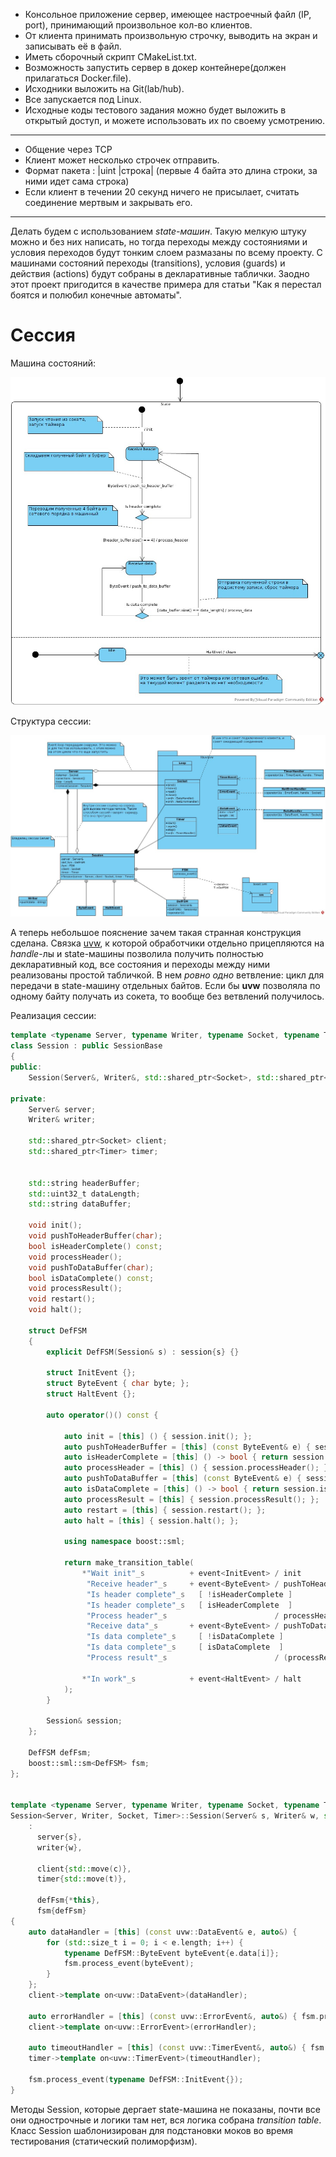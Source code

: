 * Консольное приложение сервер, имеющее настроечный файл (IP, port), принимающий произвольное кол-во клиентов.
* От клиента принимать произвольную строчку, выводить на экран и записывать её в файл.
* Иметь сборочный скрипт CMakeList.txt.
* Возможность запустить сервер в докер контейнере(должен прилагаться Docker.file).
* Исходники выложить на Git(lab/hub).
* Все запускается под Linux.
* Исходные коды тестового задания можно будет выложить в открытый доступ, и можете использовать их по своему усмотрению.

---

* Общение через TCP
* Клиент может несколько строчек отправить.
* Формат пакета : |uint |строка| (первые 4 байта это длина строки, за ними идет сама строка)
* Если клиент в течении 20 секунд ничего не присылает, считать соединение мертвым и закрывать его.

---

Делать будем с использованием *state-машин*. Такую мелкую штуку можно и без них написать, но тогда переходы между состояниями и условия переходов будут тонким слоем размазаны по всему проекту. С машинами состояний переходы (transitions), условия (guards) и действия (actions) будут собраны в декларативные таблички. Заодно этот проект пригодится в качестве примера для статьи "Как я перестал боятся и полюбил конечные автоматы".

# Сессия

Машина состояний:

![Session state machine](doc/session_state_machine.jpg)

Структура сессии:

![Session classes](doc/session_classes.jpg)

А теперь небольшое пояснение зачем такая странная конструкция сделана. Связка [uvw](https://github.com/skypjack/uvw), к которой обработчики отдельно прицепляются на *handle*-лы и state-машины позволила получить полностью декларативный код, все состояния и переходы между ними реализованы простой табличкой. В нем *ровно одно* ветвление: цикл для передачи в state-машину отдельных байтов. Если бы **uvw** позволяла по одному байту получать из сокета, то вообще без ветвлений получилось.

Реализация сессии:

```cpp
template <typename Server, typename Writer, typename Socket, typename Timer>
class Session : public SessionBase
{
public:
    Session(Server&, Writer&, std::shared_ptr<Socket>, std::shared_ptr<Timer>);

private:
    Server& server;
    Writer& writer;

    std::shared_ptr<Socket> client;
    std::shared_ptr<Timer> timer;


    std::string headerBuffer;
    std::uint32_t dataLength;
    std::string dataBuffer;

    void init();
    void pushToHeaderBuffer(char);
    bool isHeaderComplete() const;
    void processHeader();
    void pushToDataBuffer(char);
    bool isDataComplete() const;
    void processResult();
    void restart();
    void halt();

    struct DefFSM
    {
        explicit DefFSM(Session& s) : session{s} {}

        struct InitEvent {};
        struct ByteEvent { char byte; };
        struct HaltEvent {};

        auto operator()() const {

            auto init = [this] () { session.init(); };
            auto pushToHeaderBuffer = [this] (const ByteEvent& e) { session.pushToHeaderBuffer(e.byte); };
            auto isHeaderComplete = [this] () -> bool { return session.isHeaderComplete(); };
            auto processHeader = [this] () { session.processHeader(); };
            auto pushToDataBuffer = [this] (const ByteEvent& e) { session.pushToDataBuffer(e.byte); };
            auto isDataComplete = [this] () -> bool { return session.isDataComplete(); };
            auto processResult = [this] { session.processResult(); };
            auto restart = [this] { session.restart(); };
            auto halt = [this] { session.halt(); };

            using namespace boost::sml;

            return make_transition_table(
                *"Wait init"_s          + event<InitEvent> / init                     = "Receive header"_s,
                 "Receive header"_s     + event<ByteEvent> / pushToHeaderBuffer       = "Is header complete"_s,
                 "Is header complete"_s   [ !isHeaderComplete ]                       = "Receive header"_s,
                 "Is header complete"_s   [ isHeaderComplete  ]                       = "Process header"_s,
                 "Process header"_s                        / processHeader            = "Receive data"_s,
                 "Receive data"_s       + event<ByteEvent> / pushToDataBuffer         = "Is data complete"_s,
                 "Is data complete"_s     [ !isDataComplete ]                         = "Receive data"_s,
                 "Is data complete"_s     [ isDataComplete  ]                         = "Process result"_s,
                 "Process result"_s                        / (processResult, restart) = "Receive header"_s,

                *"In work"_s            + event<HaltEvent> / halt                     = X
            );
        }

        Session& session;
    };

    DefFSM defFsm;
    boost::sml::sm<DefFSM> fsm;
};


template <typename Server, typename Writer, typename Socket, typename Timer>
Session<Server, Writer, Socket, Timer>::Session(Server& s, Writer& w, std::shared_ptr<Socket> c, std::shared_ptr<Timer> t)
    :
      server{s},
      writer{w},

      client{std::move(c)},
      timer{std::move(t)},

      defFsm{*this},
      fsm{defFsm}
{
    auto dataHandler = [this] (const uvw::DataEvent& e, auto&) {
        for (std::size_t i = 0; i < e.length; i++) {
            typename DefFSM::ByteEvent byteEvent{e.data[i]};
            fsm.process_event(byteEvent);
        }
    };
    client->template on<uvw::DataEvent>(dataHandler);

    auto errorHandler = [this] (const uvw::ErrorEvent&, auto&) { fsm.process_event(typename DefFSM::HaltEvent{}); };
    client->template on<uvw::ErrorEvent>(errorHandler);

    auto timeoutHandler = [this] (const uvw::TimerEvent&, auto&) { fsm.process_event(typename DefFSM::HaltEvent{}); };
    timer->template on<uvw::TimerEvent>(timeoutHandler);

    fsm.process_event(typename DefFSM::InitEvent{});
}
```

Методы Session, которые дергает state-машина не показаны, почти все они однострочные и логики там нет, вся логика собрана *transition table*. Класс Session шаблонизирован для подстановки моков во время тестирования (статический полиморфизм).
